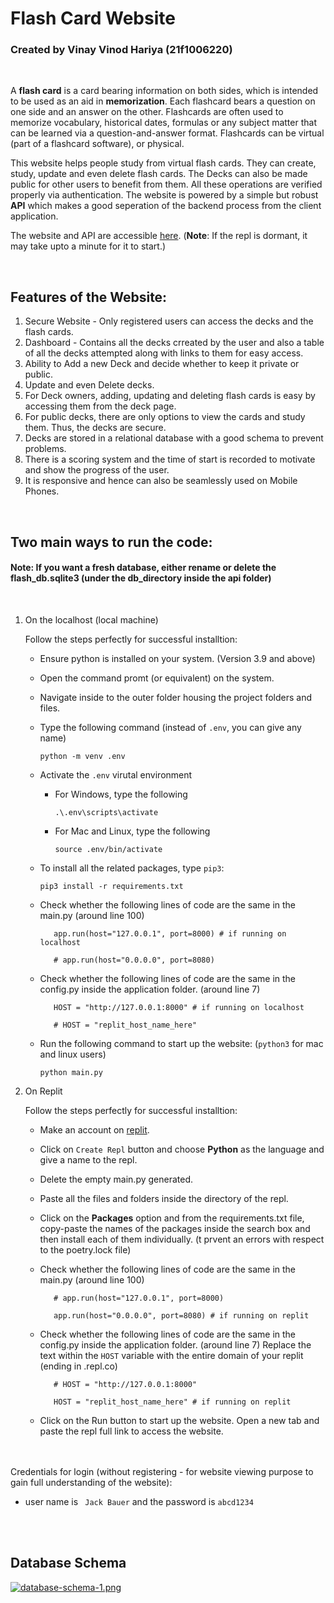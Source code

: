 # Flash Card Website
### Created by Vinay Vinod Hariya (21f1006220)
<br>

A **flash card** is a card bearing information on both sides, which is intended to be used as an aid in **memorization**. Each flashcard bears a question on one side and an answer on the other. Flashcards are often used to memorize vocabulary, historical dates, formulas or any subject matter that can be learned via a question-and-answer format. Flashcards can be virtual (part of a flashcard software), or physical.

This website helps people study from virtual flash cards. They can create, study, update and even delete flash cards. The Decks can also be made public for other users to benefit from them. All these operations are verified properly via authentication. The website is powered by a simple but robust **API** which makes a good seperation of the backend process from the client application.

The website and API are accessible [here](https://flashcards.vinayhariya.repl.co/).
(**Note**: If the repl is dormant, it may take upto a minute for it to start.)

<br>

## Features of the Website:
1. Secure Website - Only registered users can access the decks and the flash cards.
2. Dashboard - Contains all the decks crreated by the user and also a table of all the decks attempted along with links to them for easy access.
3. Ability to Add a new Deck and decide whether to keep it private or public.
4. Update and even Delete decks.
5. For Deck owners, adding, updating and deleting flash cards is easy by accessing them from the deck page. 
6. For public decks, there are only options to view the cards and study them. Thus, the decks are secure.
7. Decks are stored in a relational database with a good schema to prevent problems.
8. There is a scoring system and the time of start is recorded to motivate and show the progress of the user.
9. It is responsive and hence can also be seamlessly used on Mobile Phones.

<br>

## Two main ways to run the code:

#### Note: If you want a fresh database, either rename or delete the flash_db.sqlite3 (under the db_directory inside the api folder)
<br>

1. On the localhost (local machine)
   
   Follow the steps perfectly for successful installtion:

   - Ensure python is installed on your system. (Version 3.9 and above)
   - Open the command promt (or equivalent) on the system.
   - Navigate inside to the outer folder housing the project folders and files.
   - Type the following command (instead of ```.env```, you can give any name)
     
     ```
     python -m venv .env
     ```

   - Activate the ```.env``` virutal environment
        - For Windows, type the following
          ```
          .\.env\scripts\activate
          ```
        - For Mac and Linux, type the following
          ```
          source .env/bin/activate
          ```
   - To install all the related packages, type ```pip3```:
     
     ```
     pip3 install -r requirements.txt
     ```

   - Check whether the following lines of code are the same in the main.py (around line 100)
     
     ```
        app.run(host="127.0.0.1", port=8000) # if running on localhost

        # app.run(host="0.0.0.0", port=8080)
     ```

   - Check whether the following lines of code are the same in the config.py inside the application folder. (around line 7)
     
     ```
        HOST = "http://127.0.0.1:8000" # if running on localhost

        # HOST = "replit_host_name_here"
     ```

   - Run the following command to start up the website: (```python3``` for mac and linux users)
     
     ```
     python main.py
     ```


2. On Replit
   
   Follow the steps perfectly for successful installtion:

   - Make an account on [replit](https://replit.com/).
   - Click on ```Create Repl``` button and choose **Python** as the language and give a name to the repl.
   - Delete the empty main.py generated.
   - Paste all the files and folders inside the directory of the repl.
   - Click on the **Packages** option and from the requirements.txt file, copy-paste the names of the packages inside the search box and then install each of them individually. (t prvent an errors with respect to the poetry.lock file)
   - Check whether the following lines of code are the same in the main.py (around line 100)
     
     ```
        # app.run(host="127.0.0.1", port=8000) 

        app.run(host="0.0.0.0", port=8080) # if running on replit
     ```

   - Check whether the following lines of code are the same in the config.py inside the application folder. (around line 7)
     Replace the text within the ```HOST``` variable with the entire domain of your replit (ending in .repl.co) 
     
     ```
        # HOST = "http://127.0.0.1:8000" 

        HOST = "replit_host_name_here" # if running on replit
     ```
   - Click on the Run button to start up the website. Open a new tab and paste the repl full link to access the website.

<br>
<br>
Credentials for login (without registering - for website viewing purpose to gain full understanding of the website):

- user name is ``` Jack Bauer``` and the password is ```abcd1234```

<br>
<br>

## Database Schema

[![database-schema-1.png](https://i.postimg.cc/85Y0GCXw/database-schema-1.png)](https://postimg.cc/MMyDbzSj)
